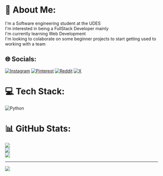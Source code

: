 # 💫 About Me:
I'm a Software engineering student at the UDES<br>I'm interested in being a FullStack Developer mainly<br>I'm currently learning Web Development<br>I'm looking to colaborate on some beginner projects to start getting used to working with a team<br>


## 🌐 Socials:
[![Instagram](https://img.shields.io/badge/Instagram-%23E4405F.svg?logo=Instagram&logoColor=white)](https://instagram.com/andres_14agst) [![Pinterest](https://img.shields.io/badge/Pinterest-%23E60023.svg?logo=Pinterest&logoColor=white)](https://pinterest.com/ลηdrés) [![Reddit](https://img.shields.io/badge/Reddit-%23FF4500.svg?logo=Reddit&logoColor=white)](https://reddit.com/user/4D_Axolotl) [![X](https://img.shields.io/badge/X-black.svg?logo=X&logoColor=white)](https://x.com/@anvidgm14) 

# 💻 Tech Stack:
![Python](https://img.shields.io/badge/python-3670A0?style=for-the-badge&logo=python&logoColor=ffdd54) 
# 📊 GitHub Stats:
![](https://github-readme-stats.vercel.app/api?username=AnvidMora1408&theme=dark&hide_border=false&include_all_commits=true&count_private=false)<br/>
![](https://github-readme-streak-stats.herokuapp.com/?user=AnvidMora1408&theme=dark&hide_border=false)<br/>
![](https://github-readme-stats.vercel.app/api/top-langs/?username=AnvidMora1408&theme=dark&hide_border=false&include_all_commits=true&count_private=false&layout=compact)

---
[![](https://visitcount.itsvg.in/api?id=AnvidMora1408&icon=2&color=1)](https://visitcount.itsvg.in)

<!-- Proudly created with GPRM ( https://gprm.itsvg.in ) -->
